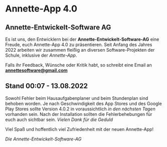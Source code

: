 # Annette-App 4.0
  
  
   
## Annette-Entwickelt-Software AG
  
Es ist uns, den Entwicklern bei der **Annette-Entwickelt-Software-AG** eine Freude, euch Annette-App 4.0 zu präsentieren.
Seit Anfang des Jahres 2022 arbeiten wir zusammen fleißig an diversen Software-Projekten der Schule, inklusive der *Annette-App*.
  
Falls ihr Feedback, Wünsche oder Kritik habt, so schreibt eine Email an **<annettesoftware@gmail.com>**


## Stand 00:07 - 13.08.2022
Sowohl Fehler beim Hausaufgabenplaner und beim Stundenplan sind behoben worden. Je nach Geschwindigkeit des App Stores und des Google Play Stores sollte Version 4.0.2 in voraussichtlich *in den nächsten Tagen* vorhanden sein. Nach der Installation sollten die Fehlerbehebungen für euch auch sichtbar sein.
*Vielen Dank für die Geduld*


Viel Spaß und hoffentlich viel Zufriedenheit mit der neuen Annette-App!

*Die Annette-Entwickelt-Software-AG*
